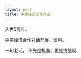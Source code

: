 ```yaml
---
layout: post
title: 中美经济合作对话
---
```


入世5周年，

[中美经济合作对话开展，](http://www.francaisblog.com.cn/node/423)谈判。

一句老话， 不光是机遇，更是挑战啊
